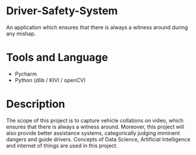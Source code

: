 # Driver-Safety-System
An application which ensures that there is always a witness around during any mishap.

# Tools and Language
- Pycharm
- Python (dlib / KIVI / openCV)

# Description
The scope of this project is to capture vehicle collations on video, which ensures that there is always a witness around. Moreover, this project will also provide better assistance systems, categorically judging imminent dangers and guide drivers. Concepts of Data Science, Artificial Intelligence and internet of things are used in this project.
